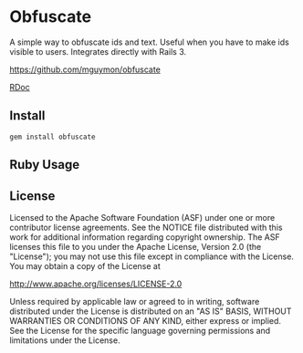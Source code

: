 # Obfuscate

A simple way to obfuscate ids and text. Useful when you have to make ids visible
to users. Integrates directly with Rails 3.

https://github.com/mguymon/obfuscate

[RDoc](http://rubydoc.info/gems/obfuscate/frames)

## Install

    gem install obfuscate

## Ruby Usage


## License

Licensed to the Apache Software Foundation (ASF) under one or more
contributor license agreements.  See the NOTICE file distributed with this
work for additional information regarding copyright ownership.  The ASF
licenses this file to you under the Apache License, Version 2.0 (the
"License"); you may not use this file except in compliance with the License.
You may obtain a copy of the License at

  http://www.apache.org/licenses/LICENSE-2.0

Unless required by applicable law or agreed to in writing, software
distributed under the License is distributed on an "AS IS" BASIS, WITHOUT
WARRANTIES OR CONDITIONS OF ANY KIND, either express or implied.  See the
License for the specific language governing permissions and limitations under
the License.
